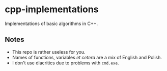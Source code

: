 # cpp-implementations

Implementations of basic algorithms in C++.

## Notes
* This repo is rather useless for you.
* Names of functions, variables _et cetera_ are a mix of English and Polish.
* I don't use diacritics due to problems with `cmd.exe`.
